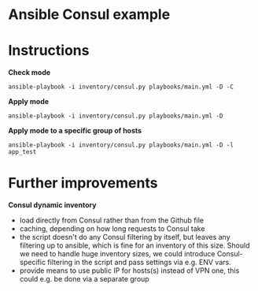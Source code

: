 Ansible Consul example
======================

# Instructions

**Check mode**

`ansible-playbook -i inventory/consul.py playbooks/main.yml -D -C`

**Apply mode**

`ansible-playbook -i inventory/consul.py playbooks/main.yml -D`

**Apply mode to a specific group of hosts**

`ansible-playbook -i inventory/consul.py playbooks/main.yml -D -l app_test`

# Further improvements

**Consul dynamic inventory**

- load directly from Consul rather than from the Github file
- caching, depending on how long requests to Consul take
- the script doesn't do any Consul filtering by itself, but leaves any filtering up to ansible, which is fine for
  an inventory of this size. Should we need to handle huge inventory sizes, we could introduce Consul-specific filtering in the script and pass settings via e.g. ENV vars.
- provide means to use public IP for hosts(s) instead of VPN one, this could e.g. be done via a separate group
